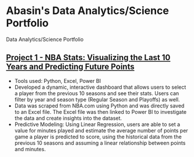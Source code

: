 # Abasin's Data Analytics/Science Portfolio
Data Analytics/Science Portfolio

## [Project 1 - NBA Stats: Visualizing the Last 10 Years and Predicting Future Points](https://github.com/akhorosh24/abasin_portfolio/tree/main/NBA%20Dashboard)
- Tools used: Python, Excel, Power BI
- Developed a dynamic, interactive dashboard that allows users to select a player from the previous 10 seasons and see their stats. Users can filter by year and season type (Regular Season and Playoffs) as well.
- Data was scraped from NBA.com using Python and was directly saved to an Excel file. The Excel file was then linked to Power BI to investigate the data and create insights into the dataset.
- Predictive Modeling: Using Linear Regression, users are able to set a value for minutes played and estimate the average number of points per game a player is predicted to score, using the historical data from the previous 10 seasons and assuming a linear relationship between points and minutes.


